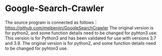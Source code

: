 # Google-Search-Crawler
The source program is connected as follows：https://github.com/meibenjin/GoogleSearchCrawler
The original version is for python2, and some function details need to be changed for pyhton3 use.
This version is for Python3 and has been validated for use with versions 3.7 and 3.9.
The original version is for python2, and some function details need to be changed for pyhton3 use.


